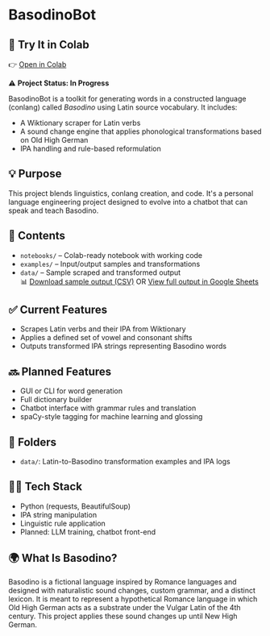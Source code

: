 # BasodinoBot

## 🚀 Try It in Colab
👉 [Open in Colab](https://colab.research.google.com/github/gramesg89/basodino-language-generator/blob/main/notebooks/basodino_bsoup.ipynb)

⚠️ **Project Status: In Progress**

BasodinoBot is a toolkit for generating words in a constructed language (conlang) called *Basodino* using Latin source vocabulary. It includes:

- A Wiktionary scraper for Latin verbs
- A sound change engine that applies phonological transformations based on Old High German 
- IPA handling and rule-based reformulation

## 💡 Purpose

This project blends linguistics, conlang creation, and code. It's a personal language engineering project designed to evolve into a chatbot that can speak and teach Basodino.

## 📂 Contents

- `notebooks/` – Colab-ready notebook with working code
- `examples/` – Input/output samples and transformations
- `data/` – Sample scraped and transformed output  
  📊 [Download sample output (CSV)](https://github.com/gramesg89/basodino-language-generator/blob/main/data/basodino_ouput.csv)
  OR [View full output in Google Sheets](https://docs.google.com/spreadsheets/d/1w-zlBhBFOh0FrtZdLvTv6lQNDLmS1sNB4jGkR8DBe48/edit?usp=sharing)


## ✅ Current Features

- Scrapes Latin verbs and their IPA from Wiktionary
- Applies a defined set of vowel and consonant shifts
- Outputs transformed IPA strings representing Basodino words

## 🔜 Planned Features

- GUI or CLI for word generation
- Full dictionary builder
- Chatbot interface with grammar rules and translation
- spaCy-style tagging for machine learning and glossing

## 📂 Folders

- `data/`: Latin-to-Basodino transformation examples and IPA logs

## 👨‍💻 Tech Stack

- Python (requests, BeautifulSoup)
- IPA string manipulation
- Linguistic rule application
- Planned: LLM training, chatbot front-end

## 🌍 What Is Basodino?

Basodino is a fictional language inspired by Romance languages and designed with naturalistic sound changes, custom grammar, and a distinct lexicon. It is meant to represent a hypothetical Romance language in which Old High German acts as a substrate under the Vulgar Latin of the 4th century. This project applies these sound changes up until New High German. 


